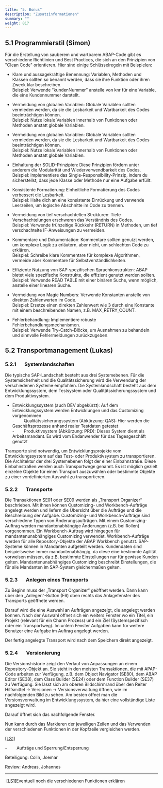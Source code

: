 ```yaml
---
title: "5. Bonus"
description: "Zusatzinformationen"
summary: ""
weight: 817
---
```


## 5.1 Programmierstil (Simon)

Für die Erstellung von sauberem und wartbarem ABAP-Code gibt es verschiedene Richtlinien und Best Practices, die sich an den Prinzipien von "Clean Code" orientieren. Hier sind einige Schlüsselregeln mit Beispielen:
  
-  Klare und aussagekräftige Benennung: Variablen, Methoden und Klassen sollten so benannt werden, dass sie ihre Funktion oder ihren Zweck klar beschreiben.  
   Beispiel: Verwende “kundenNummer” anstelle von knr für eine Variable, die eine Kundennummer darstellt.

-  Vermeidung von globalen Variablen: Globale Variablen sollten vermieden werden, da sie die Lesbarkeit und Wartbarkeit des Codes beeinträchtigen können.  
   Beispiel: Nutze lokale Variablen innerhalb von Funktionen oder Methoden anstatt globale Variablen.

-  Vermeidung von globalen Variablen: Globale Variablen sollten vermieden werden, da sie die Lesbarkeit und Wartbarkeit des Codes beeinträchtigen können.  
   Beispiel: Nutze lokale Variablen innerhalb von Funktionen oder Methoden anstatt globale Variablen.

-  Einhaltung der SOLID-Prinzipien: Diese Prinzipien fördern unter anderem die Modularität und Wiederverwendbarkeit des Codes.  
   Beispiel: Implementiere das Single-Responsibility-Prinzip, indem du sicherstellst, dass jede Klasse oder Methode nur eine Aufgabe erfüllt.

-  Konsistente Formatierung: Einheitliche Formatierung des Codes verbessert die Lesbarkeit.  
   Beispiel: Halte dich an eine konsistente Einrückung und verwende Leerzeilen, um logische Abschnitte im Code zu trennen.

-  Vermeidung von tief verschachtelten Strukturen: Tiefe Verschachtelungen erschweren das Verständnis des Codes.  
   Beispiel: Verwende frühzeitige Rückkehr (RETURN) in Methoden, um tief verschachtelte IF-Anweisungen zu vermeiden.

-  Kommentare und Dokumentation: Kommentare sollten genutzt werden, um komplexe Logik zu erläutern, aber nicht, um schlechten Code zu erklären.  
   Beispiel: Schreibe klare Kommentare für komplexe Algorithmen, vermeide aber Kommentare für Selbstverständlichkeiten.

-  Effiziente Nutzung von SAP-spezifischen Sprachkonstrukten: ABAP bietet viele spezifische Konstrukte, die effizient genutzt werden sollten.  
   Beispiel: Verwende READ TABLE mit einer binären Suche, wenn möglich, anstelle einer linearen Suche.

-  Vermeidung von Magic Numbers: Verwende Konstanten anstelle von direkten Zahlenwerten im Code.  
   Beispiel: Ersetze einen direkten Zahlenwert wie 3 durch eine Konstante mit einem beschreibenden Namen, z.B. MAX_RETRY_COUNT.

-  Fehlerbehandlung: Implementiere robuste Fehlerbehandlungsmechanismen.  
   Beispiel: Verwende Try-Catch-Blöcke, um Ausnahmen zu behandeln und sinnvolle Fehlermeldungen zurückzugeben.

## 5.2 Transportmanagement (Lukas)

### 5.2.1       Systemlandschaften

Die typische SAP-Landschaft besteht aus drei Systemebenen. Für die Systemsicherheit und die Qualitätssicherung wird die Verwendung der verschiedenen Systeme empfohlen. Die Systemlandschaft besteht aus dem Entwicklungssystem, dem Testsystem oder Qualitätssicherungssystem und dem Produktivsystem.

-  Entwicklungssystem (auch DEV abgekürzt): Auf dem Entwicklungssystem werden Entwicklungen und das Customizing vorgenommen  
-        Qualitätssicherungssystem (Abkürzung: QAS): Hier werden die Geschäftsprozesse anhand realer Testdaten getestet  
-        Produktivsystem (Abkürzung: PRD): Dieses System dient als Arbeitsmandant. Es wird vom Endanwender für das Tagesgeschäft genutzt

Transporte sind notwendig, um Entwicklungsprojekte vom Entwicklungssystem auf das Test- oder Produktivsystem zu transportieren. Die Architektur der drei Systemebenen folgt der einer Einbahnstraße. Diese Einbahnstraßen werden auch Transportwege genannt. Es ist möglich gezielt einzelne Objekte für einen Transport auszuwählen oder bestimmte Objekte zu einer vordefinierten Auswahl zu transportieren.

### 5.2.2       Transporte

Die Transaktionen SE01 oder SE09 werden als „Transport Organizer“ beschrieben. Mit ihnen können Customizing- und Workbench-Aufträge angelegt werden und liefern die Übersicht über die Aufträge und die Beschreibung der Aufgabe.
Customizing- und Workbench-Aufträge sind verschiedene Typen von Änderungsaufträgen. Mit einem Customizing-Auftrag werden mandantenabhängige Änderungen (z.B. bei Rollen) vorgenommen. Ein Workbench-Auftrag wird hingegen für mandantenunabhängiges Customizing verwendet. Workbench-Aufträge werden für alle Repository-Objekte der ABAP Workbench genutzt. SAP-Systeme können in Mandanten aufgeteilt werden. Kundendaten sind beispielsweise immer mandantenabhängig, da diese eine bestimmte Agilität vorweisen müssen, da z.B. bestimmte Einstellungen nur für gewisse Kunden gelten. Mandantenunabhängiges Customizing beschreibt Einstellungen, die für alle Mandanten im SAP-System gleichermaßen gelten.

<!-- ![Ein Bild, das Text, Screenshot, Diagramm, Schrift enthält. -->
<!-- Automatisch generierte Beschreibung](file:///C:/Users/SIMONF~1/AppData/Local/Temp/msohtmlclip1/01/clip_image069.png) -->

### 5.2.3       Anlegen eines Transports

Zu Beginn muss der „Transport Organizer“ geöffnet werden. Dann kann über den „Anlegen“-Button (F6) oben rechts das Anlagefenster des Transports geöffnete werden.

<!-- ![](file:///C:/Users/SIMONF~1/AppData/Local/Temp/msohtmlclip1/01/clip_image071.jpg) -->

Darauf wird die eine Auswahl an Aufträgen angezeigt, die angelegt werden können. Nach der Auswahl öffnet sich ein weiters Fenster wo ein Titel, ein Projekt (relevant für ein Charm Prozess) und ein Ziel (Systemspezifisch oder ein Transportweg). Im untern Fenster Aufgaben kann für weitere Benutzer eine Aufgabe im Auftrag angelegt werden.

<!-- ![Ein Bild, das Text, Screenshot, Zahl, Diagramm enthält. -->
<!-- Automatisch generierte Beschreibung](file:///C:/Users/SIMONF~1/AppData/Local/Temp/msohtmlclip1/01/clip_image073.png) -->

Der fertig angelegte Transport wird nach dem Speichern direkt angezeigt.

<!-- ![Ein Bild, das Text, Screenshot, Schrift, Zahl enthält. -->
<!-- Automatisch generierte Beschreibung](file:///C:/Users/SIMONF~1/AppData/Local/Temp/msohtmlclip1/01/clip_image075.png) -->

### 5.2.4       Versionierung

Die Versionshistorie zeigt den Verlauf von Anpassungen an einem Repository-Objekt an. Sie steht in den meisten Transaktionen, die mit APAP-Code arbeiten zur Verfügung, z.B. dem Object Navigator (SE80), dem ABAP Editor (SE38), dem Class Builder (SE24) oder dem Function Builder (SE37) zu Verfügung.
Sie lässt sich am oberen Bildschirmrand über den Reiter Hilfsmittel → Versionen → Versionsverwaltung öffnen, wie im nachfolgenden Bild zu sehen. Am besten öffnet man die Versionsverwaltung im Entwicklungssystem, da hier eine vollständige Liste angezeigt wird.

  
  
<!-- ![](file:///C:/Users/SIMONF~1/AppData/Local/Temp/msohtmlclip1/01/clip_image077.jpg) -->

Darauf öffnet sich das nachfolgende Fenster.

<!-- ![Ein Bild, das Text, Screenshot, Schrift, Zahl enthält. -->
<!-- Automatisch generierte Beschreibung](file:///C:/Users/SIMONF~1/AppData/Local/Temp/msohtmlclip1/01/clip_image079.jpg) -->

Nun kann durch das Markieren der jeweiligen Zeilen und das Verwenden der verschiedenen Funktionen in der Kopfzeile vergleichen werden.  
  
[[LS1]](#_msocom_1) 

-        Aufträge und Sperrung/Entsperrung

Beteiligung: Colin, Joemar

Review: Andreas, Johannes

---

 [[LS1]](#_msoanchor_1)Eventuell noch die verschiedenen Funktionen erklären
